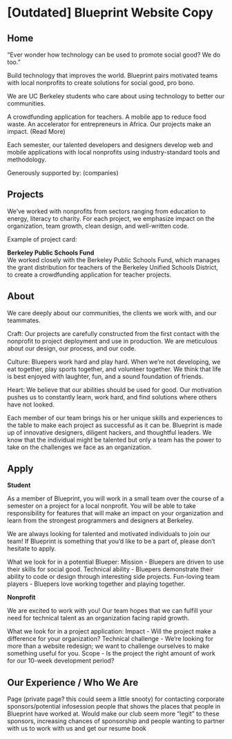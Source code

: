 [Outdated] Blueprint Website Copy
======================

Home
-----
“Ever wonder how technology can be used to promote social good? We do too.”

Build technology that improves the world. Blueprint pairs motivated teams with local nonprofits to create solutions for social good, pro bono.

We are UC Berkeley students who care about using technology to better our communities.

A crowdfunding application for teachers. A mobile app to reduce food waste. An accelerator for entrepreneurs in Africa. Our projects make an impact. (Read More)

Each semester, our talented developers and designers develop web and mobile applications with local nonprofits using industry-standard tools and methodology.

Generously supported by: (companies)

Projects
-------
We’ve worked with nonprofits from sectors ranging from education to energy, literacy to charity. For each project, we emphasize impact on the organization, team growth, clean design, and well-written code.

Example of project card:

**Berkeley Public Schools Fund** <br>
We worked closely with the Berkeley Public Schools Fund, which manages the grant distribution for teachers of the Berkeley Unified Schools District, to create a crowdfunding application for teacher projects.

About
-----
We care deeply about our communities, the clients we work with, and our teammates.

Craft: Our projects are carefully constructed from the first contact with the nonprofit to project deployment and use in production. We are meticulous about our design, our process, and our code.

Culture: Bluepers work hard and play hard. When we’re not developing, we eat together, play sports together, and volunteer together. We think that life is best enjoyed with laughter, fun, and a sound foundation of friends.

Heart: We believe that our abilities should be used for good. Our motivation pushes us to constantly learn, work hard, and find solutions where others have not looked.

Each member of our team brings his or her unique skills and experiences to the table to make each project as successful as it can be. Blueprint is made up of innovative designers, diligent hackers, and thoughtful leaders. We know that the individual might be talented but only a team has the power to take on the challenges we face as an organization.

Apply
------
**Student**

As a member of Blueprint, you will work in a small team over the course of a semester on a project for a local nonprofit. You will be able to take responsibility for features that will make an impact on your organization and learn from the strongest programmers and designers at Berkeley.

We are always looking for talented and motivated individuals to join our team! If Blueprint is something that you’d like to be a part of, please don’t hesitate to apply.

What we look for in a potential Blueper:
Mission - Bluepers are driven to use their skills for social good.
Technical ability - Bluepers demonstrate their ability to code or design through interesting side projects.
Fun-loving team players - Bluepers love working together and playing together.

**Nonprofit**

We are excited to work with you! Our team hopes that we can fulfill your need for technical talent as an organization facing rapid growth.

What we look for in a project application:
Impact - Will the project make a difference for your organization?
Technical challenge - We’re looking for more than a website redesign; we want to challenge ourselves to make something useful for you.
Scope - Is the project the right amount of work for our 10-week development period?

Our Experience / Who We Are
-----------
Page (private page? this could seem a little snooty) for contacting corporate sponsors/potential infosession people that shows the places that people in Blueprint have worked at. Would make our club seem more “legit” to these sponsors, increasing chances of sponsorship and people wanting to partner with us to work with us and get our resume book
